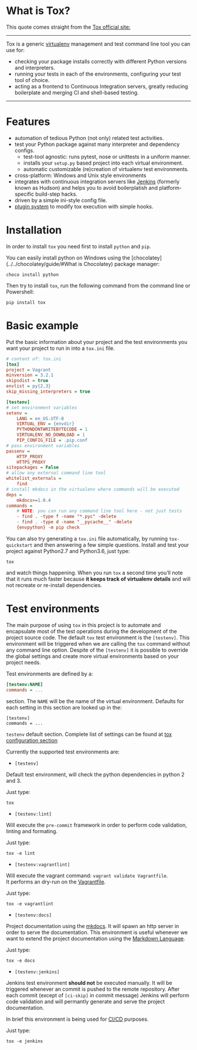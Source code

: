 # What is Tox?

This quote comes straight from the [Tox official site:](https://tox.readthedocs.io/en/latest/)

---

Tox is a generic [virtualenv](https://pypi.org/project/virtualenv) management and test command line tool you can use for:

- checking your package installs correctly with different Python versions and interpreters.
- running your tests in each of the environments, configuring your test tool of choice.
- acting as a frontend to Continuous Integration servers, greatly reducing boilerplate and merging CI and shell-based testing.

---

# Features

- automation of tedious Python (not only) related test activities.
- test your Python package against many interpreter and dependency configs.
    - test-tool agnostic: runs pytest, nose or unittests in a uniform manner.
    - installs your ``setup.py`` based project into each virtual environment.
    - automatic customizable (re)creation of virtualenv test environments.
- cross-platform: Windows and Unix style environments
- integrates with continuous integration servers like [Jenkins](https://jenkins.io/index.html) (formerly known as Hudson) and helps you to avoid boilerplatish and platform-specific build-step hacks.
- driven by a simple ini-style config file.
- [plugin system](https://tox.readthedocs.io/en/latest/plugins.html) to modify tox execution with simple hooks.

# Installation

In order to install ``tox`` you need first to install ``python`` and ``pip``.

You can easily install python on Windows using the [chocolatey](../../chocolatey/guide/#What is Chocolatey) package manager:

```console
choco install python
```

Then try to install ``tox``, run the following command from the command line or Powershell:

```console
pip install tox
```

# Basic example

Put the basic information about your project and the test environments you want your project to run in into a ``tox.ini`` file.

```ini
# content of: tox.ini
[tox]
project = Vagrant
minversion = 3.2.1
skipsdist = true
envlist = py{2,3}
skip_missing_interpreters = true

[testenv]
# set environment variables
setenv =
    LANG = en_US.UTF-8
    VIRTUAL_ENV = {envdir}
    PYTHONDONTWRITEBYTECODE = 1
    VIRTUALENV_NO_DOWNLOAD = 1
    PIP_CONFIG_FILE = .pip.conf
# pass environment variables
passenv =
    HTTP_PROXY
    HTTPS_PROXY
sitepackages = False
# allow any external command line tool
whitelist_externals =
    find
# install mkdocs in the virtualenv where commands will be executed
deps =
    mkdocs>=1.0.4
commands =
    # NOTE: you can run any command line tool here - not just tests
    - find . -type f -name "*.pyc" -delete
    - find . -type d -name "__pycache__" -delete
    {envpython} -m pip check
```

You can also try generating a ``tox.ini`` file automatically, by running ``tox-quickstart`` and then answering a few simple questions. Install and test your project against Python2.7 and Python3.6, just type:

```console
tox
```

and watch things happening. When you run ``tox`` a second time you’ll note that it runs much faster because **it keeps track of virtualenv details** and will not recreate or re-install dependencies.

# Test environments

The main purpose of using ``tox`` in this project is to automate and encapsulate most of the test operations during the development of the project source code. The default ``tox`` test environment is the ``[testenv]``. This environment will be triggered when we are calling the ``tox`` command without any command line option. Despite of the ``[testenv]`` it is possible to override the global settings and create more virtual environments based on your project needs.

Test environments are defined by a:
```ini
[testenv:NAME]
commands = ...
```
section. The ``NAME`` will be the name of the virtual environment. Defaults for each setting in this section are looked up in the:
```console
[testenv]
commands = ...
```
``testenv`` default section. Complete list of settings can be found at [tox configuration section](https://tox.readthedocs.io/en/latest/config.html)

Currently the supported test environments are:

- ``[testenv]``

Default test environment, will check the python dependencies in python 2 and 3.<br>

Just type:
```console
tox
```

- ``[testenv:lint]``

Will execute the ``pre-commit`` framework in order to perform code validation, linting and formating.<br>

Just type:
```console
tox -e lint
```

- ``[testenv:vagrantlint]``

Will execute the vagrant command: ``vagrant validate Vagrantfile``.<br>
It performs an dry-run on the [Vagrantfile](../../vagrant/vagrantfile/#Introduction).<br>

Just type:
```console
tox -e vagrantlint
```

- ``[testenv:docs]``

Project documentation using the [mkdocs](https://github.com/mkdocs/mkdocs). It will spawn an http server in order to serve the documentation. This environment is useful whenever we want to extend the project documentation using the [Markdown Language](https://en.wikipedia.org/wiki/Markdown).<br>

Just type:
```console
tox -e docs
```

- ``[testenv:jenkins]``

Jenkins test environment **should not** be executed manually. It will be triggered whenever an commit is pushed to the remote repository. After each commit (except of ``[ci-skip]`` in commit message) Jenkins will perform code validation and will permantly generate and serve the project documentation.

In brief this environment is being used for [CI/CD](https://www.infoworld.com/article/3271126/what-is-cicd-continuous-integration-and-continuous-delivery-explained.html) purposes.<br>

Just type:
```console
tox -e jenkins
```
